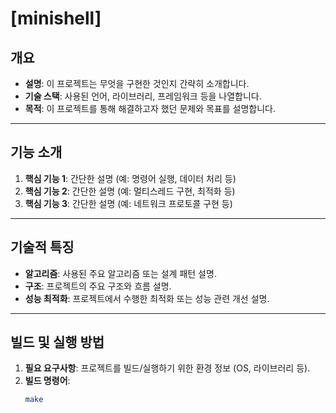# [minishell]

## 개요
- **설명**: 이 프로젝트는 무엇을 구현한 것인지 간략히 소개합니다.
- **기술 스택**: 사용된 언어, 라이브러리, 프레임워크 등을 나열합니다.
- **목적**: 이 프로젝트를 통해 해결하고자 했던 문제와 목표를 설명합니다.

---

## 기능 소개
1. **핵심 기능 1**: 간단한 설명 (예: 명령어 실행, 데이터 처리 등)
2. **핵심 기능 2**: 간단한 설명 (예: 멀티스레드 구현, 최적화 등)
3. **핵심 기능 3**: 간단한 설명 (예: 네트워크 프로토콜 구현 등)

---

## 기술적 특징
- **알고리즘**: 사용된 주요 알고리즘 또는 설계 패턴 설명.
- **구조**: 프로젝트의 주요 구조와 흐름 설명.
- **성능 최적화**: 프로젝트에서 수행한 최적화 또는 성능 관련 개선 설명.

---

## 빌드 및 실행 방법
1. **필요 요구사항**: 프로젝트를 빌드/실행하기 위한 환경 정보 (OS, 라이브러리 등).
2. **빌드 명령어**:
   ```bash
   make
